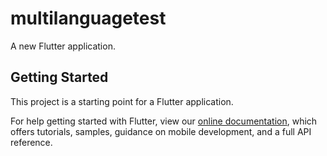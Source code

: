 # multilanguagetest

A new Flutter application.

## Getting Started

This project is a starting point for a Flutter application.


For help getting started with Flutter, view our
[online documentation](https://flutter.dev/docs), which offers tutorials,
samples, guidance on mobile development, and a full API reference.
